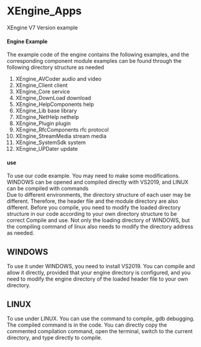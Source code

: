 # XEngine_Apps

XEngine V7 Version example

#### Engine Example
The example code of the engine contains the following examples, and the corresponding component module examples can be found through the following directory structure as needed  

1. XEngine_AVCoder                  audio and video   
2. XEngine_Client                   client  
3. XEngine_Core                     service  
4. XEngine_DownLoad                 download  
5. XEngine_HelpComponents           help  
6. XEngine_Lib                      base library  
7. XEngine_NetHelp                  nethelp  
8. XEngine_Plugin                   plugin  
9. XEngine_RfcComponents            rfc protocol    
10. XEngine_StreamMedia             stream media  
11. XEngine_SystemSdk               system  
12. XEngine_UPDater                 update  

#### use
To use our code example. You may need to make some modifications. WINDOWS can be opened and compiled directly with VS2019, and LINUX can be compiled with commands  
Due to different environments, the directory structure of each user may be different. Therefore, the header file and the module directory are also different. Before you compile, you need to modify the loaded directory structure in our code according to your own directory structure to be correct Compile and use. Not only the loading directory of WINDOWS, but the compiling command of linux also needs to modify the directory address as needed.

## WINDOWS
To use it under WINDOWS, you need to install VS2019. You can compile and allow it directly, provided that your engine directory is configured, and you need to modify the engine directory of the loaded header file to your own directory.
## LINUX
To use under LINUX. You can use the command to compile, gdb debugging. The compiled command is in the code. You can directly copy the commented compilation command, open the terminal, switch to the current directory, and type directly to compile.